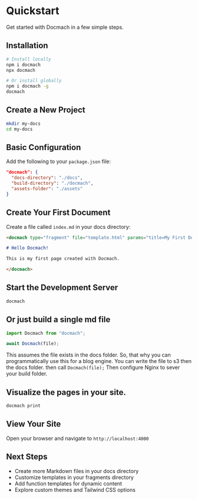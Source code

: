 <docmach type="fragment" file="fragments/head.html" params="title: Docmach Quickstart" />
<docmach type="fragment" file="fragments/doc-sidebar.html" />

# Quickstart

Get started with Docmach in a few simple steps.

## Installation

```bash
# Install locally
npm i docmach
npx docmach

# Or install globally
npm i docmach -g
docmach
```

## Create a New Project

```bash
mkdir my-docs
cd my-docs
```

## Basic Configuration

Add the following to your `package.json` file:

```json
"docmach": {
  "docs-directory": "./docs",
  "build-directory": "./docmach",
  "assets-folder": "./assets" 
}
```

## Create Your First Document

Create a file called `index.md` in your docs directory:

```markdown
<docmach type="fragment" file="template.html" params="title=My First Docmach Page">

# Hello Docmach!

This is my first page created with Docmach.

</docmach>
```

## Start the Development Server

```bash
docmach
```
## Or just build a single md file

```js
import Docmach from "docmach";

await Docmach(file);
```
This assumes the file exists in the docs folder.
So, that why you can programmatically use this for a blog engine.
You can write the file to s3 then the docs folder. then call ```Docmach(file);```
Then configure Nginx to sever your build folder.

## Visualize the pages in your site.

```bash
docmach print
```

## View Your Site

Open your browser and navigate to `http://localhost:4000`

## Next Steps

- Create more Markdown files in your docs directory
- Customize templates in your fragments directory
- Add function templates for dynamic content
- Explore custom themes and Tailwind CSS options

<docmach type="function" file="fragments/doc-nav.js" 
params="prev: {link: /docs/introduction.html, text: Introduction }; next: {link: /docs/configuration.html, text: Configurations };" 
/>
<docmach type="fragment" file="fragments/doc-sidebar-end.html" />
<docmach type="fragment" file="fragments/footer.html" />